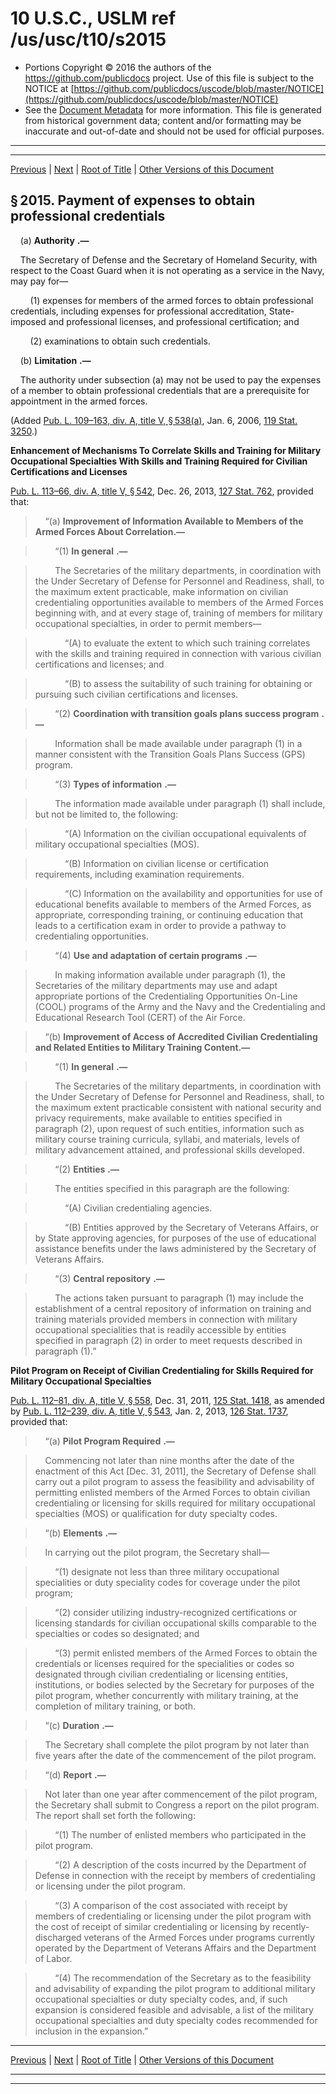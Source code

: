 ---
---

# 10 U.S.C., USLM ref /us/usc/t10/s2015

* Portions Copyright © 2016 the authors of the https://github.com/publicdocs project.
  Use of this file is subject to the NOTICE at [https://github.com/publicdocs/uscode/blob/master/NOTICE](https://github.com/publicdocs/uscode/blob/master/NOTICE)
* See the [Document Metadata](././../../../../../..//README.md) for more information.
  This file is generated from historical government data; content and/or formatting may be inaccurate and out-of-date and should not be used for official purposes.

----------
----------

[Previous](./../../../../../..//us/usc/t10/stA/ptIII/ch101/m__us_usc_t10_s2014.md) | [Next](./../../../../../..//us/usc/t10/stA/ptIII/ch101/m__us_usc_t10_s2016.md) | [Root of Title](./../../../../../../) | [Other Versions of this Document](https://publicdocs.github.io/go/links?ns=uslm&ref=%2Fus%2Fusc%2Ft10%2Fs2015)

## § 2015. Payment of expenses to obtain professional credentials

    (a)  __Authority__  __.—__ 

    The Secretary of Defense and the Secretary of Homeland Security, with respect to the Coast Guard when it is not operating as a service in the Navy, may pay for—

        (1) expenses for members of the armed forces to obtain professional credentials, including expenses for professional accreditation, State-imposed and professional licenses, and professional certification; and

        (2) examinations to obtain such credentials.

    (b)  __Limitation__  __.—__ 

    The authority under subsection (a) may not be used to pay the expenses of a member to obtain professional credentials that are a prerequisite for appointment in the armed forces.

(Added [Pub. L. 109–163, div. A, title V, § 538(a)][/us/pl/109/163/s538/a], Jan. 6, 2006, [119 Stat. 3250][/us/stat/119/3250].)

 __Enhancement of Mechanisms To Correlate Skills and Training for Military Occupational Specialties With Skills and Training Required for Civilian Certifications and Licenses__ 

[Pub. L. 113–66, div. A, title V, § 542][/us/pl/113/66/s542], Dec. 26, 2013, [127 Stat. 762][/us/stat/127/762], provided that:

>     “(a) __Improvement of Information Available to Members of the Armed Forces About Correlation.—__ 

>         “(1)  __In general__  __.—__ 

>         The Secretaries of the military departments, in coordination with the Under Secretary of Defense for Personnel and Readiness, shall, to the maximum extent practicable, make information on civilian credentialing opportunities available to members of the Armed Forces beginning with, and at every stage of, training of members for military occupational specialties, in order to permit members—

>             “(A) to evaluate the extent to which such training correlates with the skills and training required in connection with various civilian certifications and licenses; and

>             “(B) to assess the suitability of such training for obtaining or pursuing such civilian certifications and licenses.

>         “(2)  __Coordination with transition goals plans success program__  __.—__ 

>         Information shall be made available under paragraph (1) in a manner consistent with the Transition Goals Plans Success (GPS) program.

>         “(3)  __Types of information__  __.—__ 

>         The information made available under paragraph (1) shall include, but not be limited to, the following:

>             “(A) Information on the civilian occupational equivalents of military occupational specialties (MOS).

>             “(B) Information on civilian license or certification requirements, including examination requirements.

>             “(C) Information on the availability and opportunities for use of educational benefits available to members of the Armed Forces, as appropriate, corresponding training, or continuing education that leads to a certification exam in order to provide a pathway to credentialing opportunities.

>         “(4)  __Use and adaptation of certain programs__  __.—__ 

>         In making information available under paragraph (1), the Secretaries of the military departments may use and adapt appropriate portions of the Credentialing Opportunities On-Line (COOL) programs of the Army and the Navy and the Credentialing and Educational Research Tool (CERT) of the Air Force.

>     “(b) __Improvement of Access of Accredited Civilian Credentialing and Related Entities to Military Training Content.—__ 

>         “(1)  __In general__  __.—__ 

>         The Secretaries of the military departments, in coordination with the Under Secretary of Defense for Personnel and Readiness, shall, to the maximum extent practicable consistent with national security and privacy requirements, make available to entities specified in paragraph (2), upon request of such entities, information such as military course training curricula, syllabi, and materials, levels of military advancement attained, and professional skills developed.

>         “(2)  __Entities__  __.—__ 

>         The entities specified in this paragraph are the following:

>             “(A) Civilian credentialing agencies.

>             “(B) Entities approved by the Secretary of Veterans Affairs, or by State approving agencies, for purposes of the use of educational assistance benefits under the laws administered by the Secretary of Veterans Affairs.

>         “(3)  __Central repository__  __.—__ 

>         The actions taken pursuant to paragraph (1) may include the establishment of a central repository of information on training and training materials provided members in connection with military occupational specialities that is readily accessible by entities specified in paragraph (2) in order to meet requests described in paragraph (1).”

 __Pilot Program on Receipt of Civilian Credentialing for Skills Required for Military Occupational Specialties__ 

[Pub. L. 112–81, div. A, title V, § 558][/us/pl/112/81/s558], Dec. 31, 2011, [125 Stat. 1418][/us/stat/125/1418], as amended by [Pub. L. 112–239, div. A, title V, § 543][/us/pl/112/239/s543], Jan. 2, 2013, [126 Stat. 1737][/us/stat/126/1737], provided that:

>     “(a)  __Pilot Program Required__  __.—__ 

>     Commencing not later than nine months after the date of the enactment of this Act \[Dec. 31, 2011\], the Secretary of Defense shall carry out a pilot program to assess the feasibility and advisability of permitting enlisted members of the Armed Forces to obtain civilian credentialing or licensing for skills required for military occupational specialties (MOS) or qualification for duty specialty codes.

>     “(b)  __Elements__  __.—__ 

>     In carrying out the pilot program, the Secretary shall—

>         “(1) designate not less than three military occupational specialities or duty speciality codes for coverage under the pilot program;

>         “(2) consider utilizing industry-recognized certifications or licensing standards for civilian occupational skills comparable to the specialties or codes so designated; and

>         “(3) permit enlisted members of the Armed Forces to obtain the credentials or licenses required for the specialities or codes so designated through civilian credentialing or licensing entities, institutions, or bodies selected by the Secretary for purposes of the pilot program, whether concurrently with military training, at the completion of military training, or both.

>     “(c)  __Duration__  __.—__ 

>     The Secretary shall complete the pilot program by not later than five years after the date of the commencement of the pilot program.

>     “(d)  __Report__  __.—__ 

>     Not later than one year after commencement of the pilot program, the Secretary shall submit to Congress a report on the pilot program. The report shall set forth the following:

>         “(1) The number of enlisted members who participated in the pilot program.

>         “(2) A description of the costs incurred by the Department of Defense in connection with the receipt by members of credentialing or licensing under the pilot program.

>         “(3) A comparison of the cost associated with receipt by members of credentialing or licensing under the pilot program with the cost of receipt of similar credentialing or licensing by recently-discharged veterans of the Armed Forces under programs currently operated by the Department of Veterans Affairs and the Department of Labor.

>         “(4) The recommendation of the Secretary as to the feasibility and advisability of expanding the pilot program to additional military occupational specialties or duty specialty codes, and, if such expansion is considered feasible and advisable, a list of the military occupational specialties and duty specialty codes recommended for inclusion in the expansion.”

----------

[Previous](./../../../../../..//us/usc/t10/stA/ptIII/ch101/m__us_usc_t10_s2014.md) | [Next](./../../../../../..//us/usc/t10/stA/ptIII/ch101/m__us_usc_t10_s2016.md) | [Root of Title](./../../../../../../) | [Other Versions of this Document](https://publicdocs.github.io/go/links?ns=uslm&ref=%2Fus%2Fusc%2Ft10%2Fs2015)

----------
----------

[/us/pl/109/163/s538/a]: https://publicdocs.github.io/go/links?ns=uslm&ref=%2Fus%2Fpl%2F109%2F163%2Fs538%2Fa
[/us/stat/119/3250]: https://publicdocs.github.io/go/links?ns=uslm&ref=%2Fus%2Fstat%2F119%2F3250
[/us/pl/113/66/s542]: https://publicdocs.github.io/go/links?ns=uslm&ref=%2Fus%2Fpl%2F113%2F66%2Fs542
[/us/stat/127/762]: https://publicdocs.github.io/go/links?ns=uslm&ref=%2Fus%2Fstat%2F127%2F762
[/us/pl/112/81/s558]: https://publicdocs.github.io/go/links?ns=uslm&ref=%2Fus%2Fpl%2F112%2F81%2Fs558
[/us/stat/125/1418]: https://publicdocs.github.io/go/links?ns=uslm&ref=%2Fus%2Fstat%2F125%2F1418
[/us/pl/112/239/s543]: https://publicdocs.github.io/go/links?ns=uslm&ref=%2Fus%2Fpl%2F112%2F239%2Fs543
[/us/stat/126/1737]: https://publicdocs.github.io/go/links?ns=uslm&ref=%2Fus%2Fstat%2F126%2F1737


